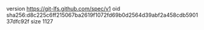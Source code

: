 version https://git-lfs.github.com/spec/v1
oid sha256:d8c225c6ff215067ba2619f1072fd69b0d2564d39abf2a458cdb590137dfc92f
size 1127
